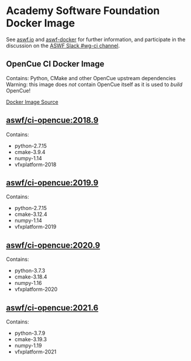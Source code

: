 <!--
Copyright (c) Contributors to the aswf-docker Project. All rights reserved.
SPDX-License-Identifier: Apache-2.0

Warning: this file is automatically generated from a template!
-->

# Academy Software Foundation Docker Image

See [aswf.io](https://aswf.io) and [aswf-docker](https://github.com/AcademySoftwareFoundation/aswf-docker)
for further information, and participate in the discussion on the
[ASWF Slack #wg-ci channel](https://academysoftwarefdn.slack.com/archives/C0169RX7MMK).

## OpenCue CI Docker Image

Contains: Python, CMake and other OpenCue upstream dependencies
Warning: this image does *not* contain OpenCue itself as it is used to *build* OpenCue!

[Docker Image Source](https://github.com/AcademySoftwareFoundation/aswf-docker/blob/master/ci-opencue/Dockerfile)

## [aswf/ci-opencue:2018.9](https://hub.docker.com/r/aswf/ci-opencue/tags?page=1&name=2018.9)

Contains:
* python-2.7.15
* cmake-3.9.4
* numpy-1.14
* vfxplatform-2018

## [aswf/ci-opencue:2019.9](https://hub.docker.com/r/aswf/ci-opencue/tags?page=1&name=2019.9)

Contains:
* python-2.7.15
* cmake-3.12.4
* numpy-1.14
* vfxplatform-2019

## [aswf/ci-opencue:2020.9](https://hub.docker.com/r/aswf/ci-opencue/tags?page=1&name=2020.9)

Contains:
* python-3.7.3
* cmake-3.18.4
* numpy-1.16
* vfxplatform-2020

## [aswf/ci-opencue:2021.6](https://hub.docker.com/r/aswf/ci-opencue/tags?page=1&name=2021.6)

Contains:
* python-3.7.9
* cmake-3.19.3
* numpy-1.19
* vfxplatform-2021

